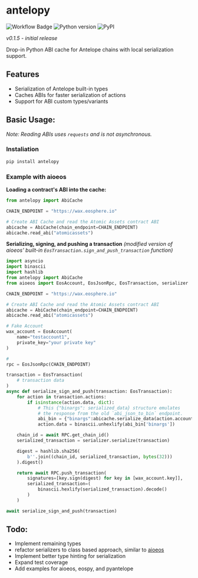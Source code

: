 # antelopy

![Workflow Badge](https://github.com/stuckatsixpm/antelopy/actions/workflows/main.yml/badge.svg?branch=main) ![Python version](https://img.shields.io/badge/python-3.8%20%7C%203.9%20%7C%203.10%20%7C%203.11%20%7C%203.12-blue) ![PyPI](https://img.shields.io/pypi/v/antelopy?label=PyPI)

*v0.1.5 - initial release*

Drop-in Python ABI cache for Antelope chains with local serialization support. 

## Features
* Serialization of Antelope built-in types
* Caches ABIs for faster serialization of actions
* Support for ABI custom types/variants

## Basic Usage:
*Note: Reading ABIs uses `requests` and is not asynchronous.*

### Instaliation

```bash
pip install antelopy
```

### Example with aioeos
**Loading a contract's ABI into the cache:**
```py
from antelopy import AbiCache

CHAIN_ENDPOINT = "https://wax.eosphere.io"

# Create ABI Cache and read the Atomic Assets contract ABI
abicache = AbiCache(chain_endpoint=CHAIN_ENDPOINT)
abicache.read_abi("atomicassets")
```


**Serializing, signing, and pushing a transaction** *(modified version of aioeos' built-in `EosTransaction.sign_and_push_transaction` function)*
```py
import asyncio
import binascii
import hashlib
from antelopy import AbiCache
from aioeos import EosAccount, EosJsonRpc, EosTransaction, serializer

CHAIN_ENDPOINT = "https://wax.eosphere.io"

# Create ABI Cache and read the Atomic Assets contract ABI
abicache = AbiCache(chain_endpoint=CHAIN_ENDPOINT)
abicache.read_abi("atomicassets")

# Fake Account
wax_account = EosAccount(
    name="testaccount1",
    private_key="your private key"
)

# 
rpc = EosJsonRpc(CHAIN_ENDPOINT)

transaction = EosTransaction(
    # transaction data
)
async def serialize_sign_and_push(transaction: EosTransaction):
    for action in transaction.actions: 
        if isinstance(action.data, dict):
            # This {"binargs": serialized_data} structure emulates
            # the response from the old `abi_json_to_bin` endpoint.
            abi_bin = {"binargs":abicache.serialize_data(action.account,action.name, action.data)}
            action.data = binascii.unhexlify(abi_bin['binargs'])

    chain_id = await RPC.get_chain_id()
    serialized_transaction = serializer.serialize(transaction)

    digest = hashlib.sha256(
        b''.join((chain_id, serialized_transaction, bytes(32)))
    ).digest()

    return await RPC.push_transaction(
        signatures=[key.sign(digest) for key in [wax_account.key]],
        serialized_transaction=(
            binascii.hexlify(serialized_transaction).decode()
        )
    )

await serialize_sign_and_push(transaction)
```

## Todo:
* Implement remaining types
* refactor serializers to class based approach, similar to [aioeos](https://github.com/ulamlabs/aioeos/blob/master/aioeos/serializer.py)
* Implement better type hinting for serialization
* Expand test coverage
* Add examples for aioeos, eospy, and pyantelope
